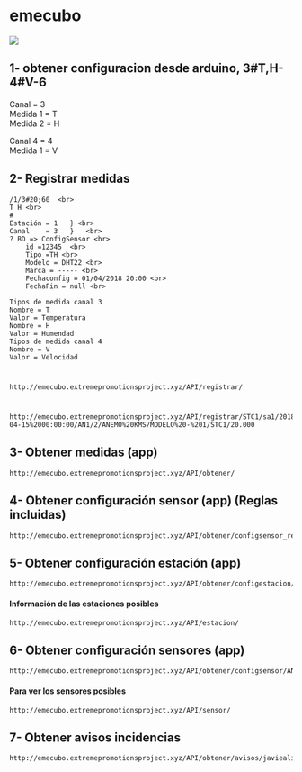 # emecubo
<img src="http://emecubo.extremepromotionsproject.xyz/API/img/estacionCompleta.jpg" />


## 1- obtener configuracion desde arduino, 3#T,H-4#V-6
Canal = 3 <br>
Medida 1 = T <br>
Medida 2 = H <br>

Canal 4 = 4 <br>
Medida 1 = V <br>

      
## 2- Registrar medidas

	/1/3#20;60  <br>
	T H <br>
	#	
	Estación = 1   } <br>
	Canal    = 3   }   <br>
	? BD => ConfigSensor <br>
	    id =12345  <br>
	    Tipo =TH <br>
	    Modelo = DHT22 <br>
	    Marca = ----- <br>
	    Fechaconfig = 01/04/2018 20:00 <br>
	    FechaFin = null <br>

	Tipos de medida canal 3
	Nombre = T 
	Valor = Temperatura 
	Nombre = H 
	Valor = Humendad 
	Tipos de medida canal 4
	Nombre = V
	Valor = Velocidad
#
    http://emecubo.extremepromotionsproject.xyz/API/registrar/
#	
	
	http://emecubo.extremepromotionsproject.xyz/API/registrar/STC1/sa1/2018-04-15%2000:00:00/AN1/2/ANEMO%20KMS/MODELO%20-%201/STC1/20.000
## 3- Obtener medidas (app)
	http://emecubo.extremepromotionsproject.xyz/API/obtener/	
## 4- Obtener configuración sensor (app) (Reglas incluidas)
	http://emecubo.extremepromotionsproject.xyz/API/obtener/configsensor_regla/AN1	
## 5- Obtener configuración estación (app)
	http://emecubo.extremepromotionsproject.xyz/API/obtener/configestacion/STC1
#### Información de las estaciones posibles	
	http://emecubo.extremepromotionsproject.xyz/API/estacion/
## 6- Obtener configuración sensores (app)
	http://emecubo.extremepromotionsproject.xyz/API/obtener/configsensor/AN1  
#### Para ver los sensores posibles
	http://emecubo.extremepromotionsproject.xyz/API/sensor/
## 7- Obtener avisos incidencias
	http://emecubo.extremepromotionsproject.xyz/API/obtener/avisos/javiealiaga@gmail.com
